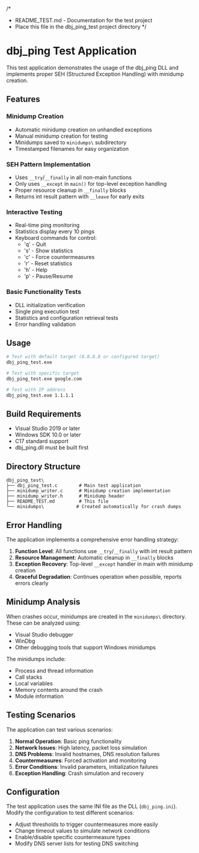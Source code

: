 /*
 * README_TEST.md - Documentation for the test project
 * Place this file in the dbj_ping_test project directory
 */


# dbj_ping Test Application

This test application demonstrates the usage of the dbj_ping DLL and implements proper SEH (Structured Exception Handling) with minidump creation.

## Features

### Minidump Creation
- Automatic minidump creation on unhandled exceptions
- Manual minidump creation for testing
- Minidumps saved to `minidumps\` subdirectory
- Timestamped filenames for easy organization

### SEH Pattern Implementation
- Uses `__try`/`__finally` in all non-main functions
- Only uses `__except` in `main()` for top-level exception handling
- Proper resource cleanup in `__finally` blocks
- Returns int result pattern with `__leave` for early exits

### Interactive Testing
- Real-time ping monitoring
- Statistics display every 10 pings
- Keyboard commands for control:
  - 'q' - Quit
  - 's' - Show statistics
  - 'c' - Force countermeasures
  - 'r' - Reset statistics
  - 'h' - Help
  - 'p' - Pause/Resume

### Basic Functionality Tests
- DLL initialization verification
- Single ping execution test
- Statistics and configuration retrieval tests
- Error handling validation

## Usage

```bash
# Test with default target (8.8.8.8 or configured target)
dbj_ping_test.exe

# Test with specific target
dbj_ping_test.exe google.com

# Test with IP address
dbj_ping_test.exe 1.1.1.1
```

## Build Requirements

- Visual Studio 2019 or later
- Windows SDK 10.0 or later
- C17 standard support
- dbj_ping.dll must be built first

## Directory Structure

```
dbj_ping_test\
├── dbj_ping_test.c        # Main test application
├── minidump_writer.c      # Minidump creation implementation
├── minidump_writer.h      # Minidump header
├── README_TEST.md         # This file
└── minidumps\            # Created automatically for crash dumps
```

## Error Handling

The application implements a comprehensive error handling strategy:

1. **Function Level**: All functions use `__try`/`__finally` with int result pattern
2. **Resource Management**: Automatic cleanup in `__finally` blocks
3. **Exception Recovery**: Top-level `__except` handler in main with minidump creation
4. **Graceful Degradation**: Continues operation when possible, reports errors clearly

## Minidump Analysis

When crashes occur, minidumps are created in the `minidumps\` directory. These can be analyzed using:

- Visual Studio debugger
- WinDbg
- Other debugging tools that support Windows minidumps

The minidumps include:
- Process and thread information
- Call stacks
- Local variables
- Memory contents around the crash
- Module information

## Testing Scenarios

The application can test various scenarios:

1. **Normal Operation**: Basic ping functionality
2. **Network Issues**: High latency, packet loss simulation
3. **DNS Problems**: Invalid hostnames, DNS resolution failures
4. **Countermeasures**: Forced activation and monitoring
5. **Error Conditions**: Invalid parameters, initialization failures
6. **Exception Handling**: Crash simulation and recovery

## Configuration

The test application uses the same INI file as the DLL (`dbj_ping.ini`). Modify the configuration to test different scenarios:

- Adjust thresholds to trigger countermeasures more easily
- Change timeout values to simulate network conditions
- Enable/disable specific countermeasure types
- Modify DNS server lists for testing DNS switching